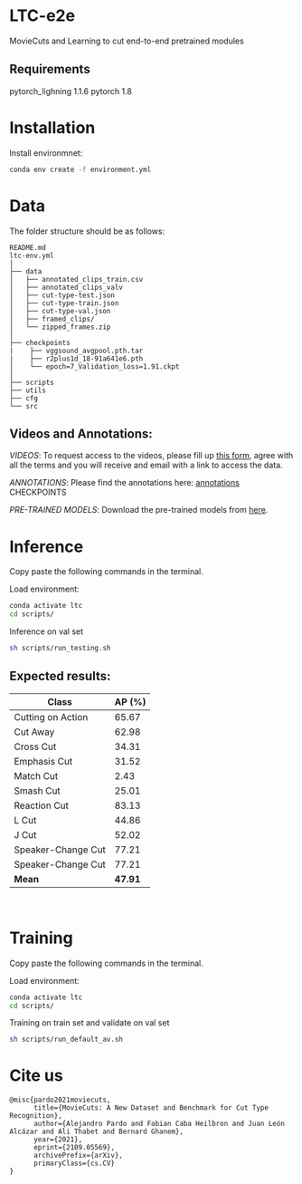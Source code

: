 # LTC-e2e
MovieCuts and Learning to cut end-to-end pretrained modules

## Requirements

pytorch_lighning 1.1.6
pytorch 1.8

# Installation

Install environmnet:
```bash
conda env create -f environment.yml
```

# Data

The folder structure should be as follows:
```
README.md
ltc-env.yml
│
├── data
│   ├── annotated_clips_train.csv
│   ├── annotated_clips_valv
│   ├── cut-type-test.json
│   ├── cut-type-train.json
│   ├── cut-type-val.json
│   ├── framed_clips/
│   └── zipped_frames.zip
│
├── checkpoints
|    ├── vggsound_avgpool.pth.tar
|    ├── r2plus1d_18-91a641e6.pth
│    └── epoch=7_Validation_loss=1.91.ckpt
│
├── scripts
├── utils
├── cfg
└── src
```

## Videos and Annotations:

*VIDEOS*: To request access to the videos, please fill up [this form](https://forms.gle/FUNnZ8wpYRCspTJq9), agree with all the terms and you will receive and email with a link to access the data.

*ANNOTATIONS*: Please find the annotations here: [annotations](https://drive.google.com/drive/folders/1crYrtWDDmiNA9eZTfz1D58GQuCN7Im27?usp=sharing)
CHECKPOINTS

*PRE-TRAINED MODELS*: Download the pre-trained models from [here](https://drive.google.com/drive/folders/1SrtYl2E1ftv6tikwiSz_38JjgTplLT-c?usp=sharing).

# Inference

Copy paste the following commands in the terminal. </br>


Load environment: 
```bash
conda activate ltc
cd scripts/
```

Inference on val set 
```bash
sh scripts/run_testing.sh
```

## Expected results:

| **Class**         | **AP** (%)|
|-------------------|-------|
| Cutting on Action | 65.67 |
| Cut Away          | 62.98 |
| Cross Cut         | 34.31 |
| Emphasis Cut      | 31.52 |
| Match Cut         | 2.43  |
| Smash Cut         | 25.01 |
| Reaction Cut      | 83.13 |
| L Cut             | 44.86 |
| J Cut             | 52.02 |
| Speaker-Change Cut| 77.21 |
| Speaker-Change Cut| 77.21 |
| **Mean**          | **47.91** |
</br>

# Training

Copy paste the following commands in the terminal. </br>


Load environment: 
```bash
conda activate ltc
cd scripts/
```

Training on train set and validate on val set 
```bash
sh scripts/run_default_av.sh
```


# Cite us
```
@misc{pardo2021moviecuts,
      title={MovieCuts: A New Dataset and Benchmark for Cut Type Recognition}, 
      author={Alejandro Pardo and Fabian Caba Heilbron and Juan León Alcázar and Ali Thabet and Bernard Ghanem},
      year={2021},
      eprint={2109.05569},
      archivePrefix={arXiv},
      primaryClass={cs.CV}
}
```
